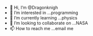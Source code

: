 - 👋 Hi, I’m @Dragonknigh
- 👀 I’m interested in ...programming
- 🌱 I’m currently learning ...physics
- 💞️ I’m looking to collaborate on ...NASA
- 📫 How to reach me ...email me

<!---
Dragonknigh/Dragonknigh is a ✨ special ✨ repository because its `README.md` (this file) appears on your GitHub profile.
You can click the Preview link to take a look at your changes.
--->
